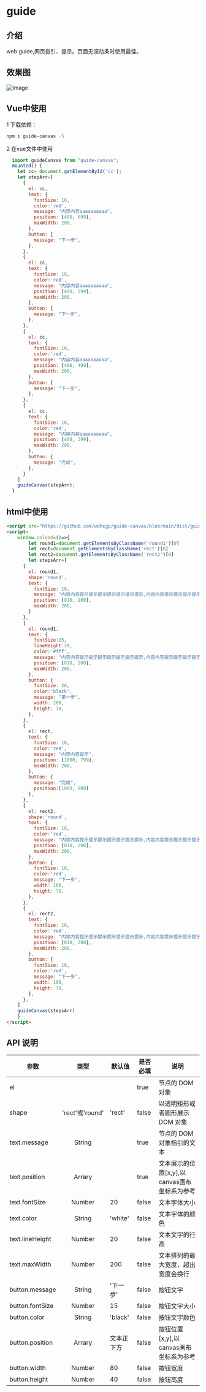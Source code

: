 # guide

## 介绍
web guide,网页指引、提示。页面无滚动条时使用最佳。

## 效果图
![image](https://github.com/wdhcgp/guide-canvas/blob/main/demo/demo.gif)

## Vue中使用
1 下载依赖：
```bash
npm i guide-canvas -S
```
2 在vue文件中使用
```javascript
  import guideCanvas from "guide-canvas";
  mounted() {
    let cc= document.getElementById('cc');
    let stepArr=[
      {
        el: cc,
        text: {
          fontSize: 16,
          color:'red',
          message: "内容内容aaaaaaaaaa",
          position: [400, 699],
          maxWidth: 200,
        },
        button: {
          message: "下一步",
        },
      },
      {
        el: cc,
        text: {
          fontSize: 16,
          color:'red',
          message: "内容内容aaaaaaaaaa",
          position: [400, 599],
          maxWidth: 200,
        },
        button: {
          message: "下一步",
        },
      },
      {
        el: cc,
        text: {
          fontSize: 16,
          color:'red',
          message: "内容内容aaaaaaaaaa",
          position: [400, 499],
          maxWidth: 200,
        },
        button: {
          message: "下一步",
        },
      },
      {
        el: cc,
        text: {
          fontSize: 16,
          color:'red',
          message: "内容内容aaaaaaaaaa",
          position: [400, 399],
          maxWidth: 200,
        },
        button: {
          message: "完成",
        },
      }
    ]
    guideCanvas(stepArr);
  }
```
## html中使用

```html
<script src="https://github.com/wdhcgp/guide-canvas/blob/main/dist/guideCanvas.min.js"></script>
<script>
    window.onload=()=>{
        let round1=document.getElementsByClassName('round1')[0]
        let rect=document.getElementsByClassName('rect')[0]
        let rect2=document.getElementsByClassName('rect2')[0]
        let stepsArr=[
      {
        el: round1,
        shape:'round',
        text: {
          fontSize: 16,
          message: "内容内容提示提示提示提示提示提示提示,内容内容提示提示提示提示提示提示提示,内容内容提示提示提示提示提示提示提示,内容内容提示提示提示提示提示提示提示,",
          position: [810, 200],
          maxWidth: 200,
        }
      },
      {
        el: round1,
        text: {
          fontSize:25,
          lineHeight:30,
          color:'#fff',
          message: "内容内容提示提示提示提示提示提示提示,内容内容提示提示提示提示提示提示提示,内容内容提示提示提示提示提示提示提示,内容内容提示提示提示提示提示提示提示,",
          position: [810, 200],
          maxWidth: 200,
        },
        button: {
          fontSize: 26,
          color:'black',
          message: "第一步",
          width: 200,
          height: 70,
        },
      },
      {
        el: rect,
        text: {
          fontSize: 16,
          color:'red',
          message: "内容内容提示",
          position: [1000, 799],
          maxWidth: 200,
        },
        button: {
          message: "完成",
          position:[1000, 900]
        },
      },
      {
        el: rect2,
        shape:'round',
        text: {
          fontSize: 16,
          color:'red',
          message: "内容内容提示提示提示提示提示提示提示,内容内容提示提示提示提示提示提示提示,",
          position: [810, 200],
          maxWidth: 200,
        },
        button: {
          fontSize: 16,
          color:'red',
          message: "下一步",
          width: 100,
          height: 70,
        },
      },
      {
        el: rect2,
        text: {
          fontSize: 16,
          color:'red',
          message: "内容内容提示提示提示提示提示提示提示,内容内容提示提示提示提示提示提示提示,",
          position: [810, 200],
          maxWidth: 200,
        },
        button: {
          fontSize: 16,
          color:'red',
          message: "下一步",
          width: 100,
          height: 70,
        },
      },
    ]
    guideCanvas(stepsArr)
    }
</script>
```
## API 说明

| 参数               |        类型         | 默认值              | 是否必填   | 说明                                                |
| ----------------   | :----------------:  | ------------------  | --------   | --------------------------------------------------- |
| el                 |                     |                     | true       | 节点的 DOM 对象                                     |
| shape              |   'rect'或'round'   |     'rect'          | false      |  以透明矩形或者圆形展示DOM 对象                     |
| text.message       |      String         |                     | true       | 节点的 DOM 对象指引的文本                           |
| text.position      |      Arrary         |                     | true       | 文本展示的位置[x,y],以canvas画布坐标系为参考        |
| text.fontSize      |      Number         |    20               | false      | 文本字体大小                                        |
| text.color         |      String         |   'white'           | false      | 文本字体的颜色                                      |
| text.lineHeight    |      Number         |     20              | false      | 文本文字的行高                                      |
| text.maxWidth      |      Number         |     200             | false      | 文本排列的最大宽度，超出宽度会换行                   |
| button.message     |      String         |     '下一步'        | false      | 按钮文字                                             |
| button.fontSize    |      Number         |     15              | false      | 按钮文字大小                                         |
| button.color       |      String         |     'black'         | false      | 按钮文字颜色                                         |
| button.position    |       Arrary        |    文本正下方       | false      | 按钮位置[x,y],以canvas画布坐标系为参考                |
| button.width       |      Number         |     80              | false      | 按钮宽度                                             |
| button.height      |      Number         |     40              | false      | 按钮高度                                              |
  
  

